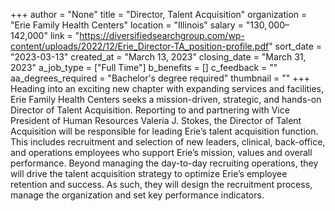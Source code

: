 +++
author = "None"
title = "Director, Talent Acquisition"
organization = "Erie Family Health Centers"
location = "Illinois"
salary = "$130,000–$142,000"
link = "https://diversifiedsearchgroup.com/wp-content/uploads/2022/12/Erie_Director-TA_position-profile.pdf"
sort_date = "2023-03-13"
created_at = "March 13, 2023"
closing_date = "March 31, 2023"
a_job_type = ["Full Time"]
b_benefits = []
c_feedback = ""
aa_degrees_required = "Bachelor's degree required"
thumbnail = ""
+++
Heading into an exciting new chapter with expanding services and facilities, Erie Family Health Centers seeks a mission-driven, strategic, and hands-on Director of Talent Acquisition. Reporting to and partnering with Vice President of Human Resources Valeria J. Stokes, the Director of Talent Acquisition will be responsible for leading Erie’s talent acquisition function. This includes recruitment and selection of new leaders, clinical, back-office, and operations employees who support Erie’s mission, values and overall performance. Beyond managing the day-to-day recruiting operations, they will drive the talent acquisition strategy to optimize Erie’s employee retention and success. As such, they will design the recruitment process, manage the organization and set key performance indicators.